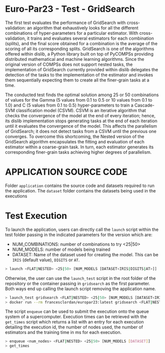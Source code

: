 # Euro-Par23 - Test - GridSearch

The first test evaluates the performance of GridSearch with cross-validation: an algorithm that exhaustively looks for all the different combinations of hyper-parameters for a particular estimator. With cross-validation, it trains and evaluates several estimators for each combination (splits), and the final score obtained for a combination is the average of the scoring of all its corresponding splits. GridSearch is one of the algorithms offered within dislib, a Python library built on top of PyCOMPSs providing distributed mathematical and machine learning algorithms. Since the original version of COMPSs does not support nested tasks, the implementation of GridSearch currently provided within dislib  delegates the detection of the tasks to the implementation of the estimator and invokes them sequentially expecting them to create all the finer-grain tasks at a time.

The conducted test finds the optimal solution among 25 or 50 combinations of values for the Gamma (5 values from 0.1 to 0.5 or 10 values from 0.1 to 1.0) and C (5 values from 0.1 to 0.5) hyper-parameters to train a Cascade-SVM classification model (CSVM). CSVM is an iterative algorithm that checks the convergence of the model at the end of every iteration; hence, its dislib implementation stops generating tasks at the end of each iteration until it evaluates the convergence of the model. This affects the parallelism of GridSearch; it does not detect tasks from a CSVM until the previous one converges. To overcome this shortcoming, the Nested version of the GridSearch algorithm encapsulates the fitting and evaluation of each estimator within a coarse-grain task. In turn, each estimator generates its corresponding finer-grain tasks achieving higher degrees of parallelism. 

# APPLICATION SOURCE CODE
Folder `application` contains the source code and datasets required to run the application. 
The `dataset` folder contains the datasets being used in the executions

# Test Execution
To launch the application, users can directly call the `launch` script within the test folder passing in the indicated parameters for the version which are:
- NUM_COMBINATIONS: number of combinations to try <25|50>
- NUM_MODELS: number of models being trained
- DATASET: Name of the dataset used for creating the model. This can be `IRIS` (default value), `DIGITS` or `AT`.

```bash
> launch <FLAT|NESTED> <25|50> [NUM_MODELS [DATASET<IRIS|DIGITS|AT>]]
```

Otherwise, the user can use the `launch_test` script in the root folder of the repository or the container passing in `gridsearch` as the first parameter. Both ways end up calling the launch script removing the application name.
```bash
> launch_test gridsearch <FLAT|NESTED> <25|50> [NUM_MODELS [DATASET<IRIS|DIGITS|AT>]]
> docker run --rm francesclordan/europar23:latest gridsearch <FLAT|NESTED> <25|50> [NUM_MODELS [DATASET<IRIS|DIGITS|AT>]]
```

The script `enqueue` can be used to submit the execution onto the queue system of a supercomputer. Execution times can be retrieved with the `get_times` script which returns a list with an entry for each execution detailing the execution id, the number of nodes used, the number of estimators and the training time in ms for each execution.
```bash
> enqueue <num_nodes> <FLAT|NESTED> <25|50> [NUM_MODELS [DATASET]]
> get_times
```
